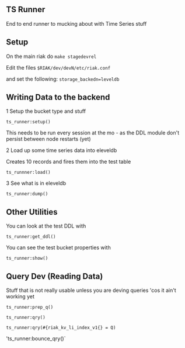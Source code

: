 TS Runner
---------

End to end runner to mucking about with Time Series stuff

Setup
-----

On the main riak do
`make stagedevrel`

Edit the files
`$RIAK/dev/devN/etc/riak.conf`

and set the following:
`storage_backedn=leveldb`

Writing Data to the backend
---------------------------

1 Setup the bucket type and stuff

`ts_runner:setup()`

This needs to be run every session at the mo - as the DDL module don't persist between node restarts (yet)

2 Load up some time series data into eleveldb

Creates 10 records and fires them into the test table

`ts_runnner:load()`

3 See what is in eleveldb

`ts_runner:dump()`

Other Utilities
---------------

You can look at the test DDL with

`ts_runner:get_ddl()`

You can see the test bucket properties with

`ts_runner:show()`


Query Dev (Reading Data)
------------------------

Stuff that is not really usable unless you are deving queries 'cos it ain't working yet

`ts_runner:prep_q()`

`ts_runner:qry()`

`ts_runner:qry(#{riak_kv_li_index_v1{} = Q)`

'ts_runner:bounce_qry()`